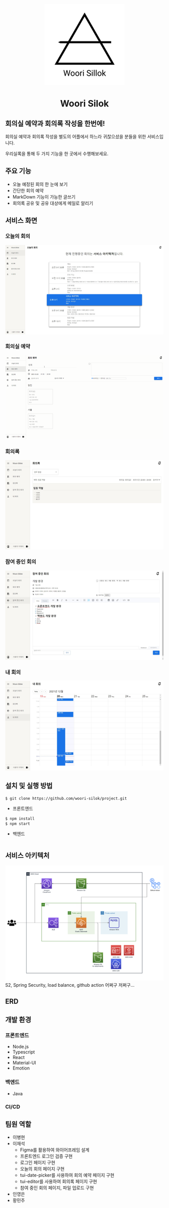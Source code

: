 <p align="center">
  <img src = "./woorisilok.svg">
  <h1 align="center">Woori Silok</h1>
</p>

## 회의실 예약과 회의록 작성을 한번에!

회의실 예약과 회의록 작성을 별도의 어플에서 하느라 귀찮으셨을 분들을 위한 서비스입니다.

우리실록을 통해 두 가지 기능을 한 곳에서 수행해보세요.

## 주요 기능

- 오늘 예정된 회의 한 눈에 보기
- 간단한 회의 예약
- MarkDown 기능이 가능한 글쓰기
- 회의록 공유 및 공유 대상에게 메일로 알리기

## 서비스 화면

### 오늘의 회의

![오늘의 회의](./오늘의회의.jpg)

### 회의실 예약

![회의실 예약](./시연.gif)

### 회의록

![회의록](./회의록.jpg)

### 참여 중인 회의

![참여 중인 회의](./참여중인회의.jpg)

### 내 회의

![내 회의](./내회의.jpg)

## 설치 및 실행 방법

```
$ git clone https://github.com/woori-silok/project.git
```

- 프론트엔드

```
$ npm install
$ npm start
```

- 백엔드

```

```

## 서비스 아키텍처

![아키텍처](./아키텍처.png)
S2, Spring Security, load balance, github action 어쩌구 저쩌구...

## ERD

## 개발 환경

### 프론트엔드

- Node.js
- Typescript
- React
- Material-UI
- Emotion

### 백엔드

- Java

### CI/CD

## 팀원 역할

- 이병현
- 이재석
  - Figma를 활용하여 와이어프레임 설계
  - 프론트엔드 로그인 검증 구현
  - 로그인 페이지 구현
  - 오늘의 회의 페이지 구현
  - tui-date-picker를 사용하여 회의 예약 페이지 구현
  - tui-editor를 사용하여 회의록 페이지 구현
  - 참여 중인 회의 페이지, 파일 업로드 구현
- 인영은
- 황민주
